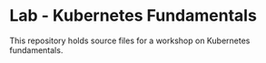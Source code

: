 Lab - Kubernetes Fundamentals
=============================

This repository holds source files for a workshop on Kubernetes fundamentals.
